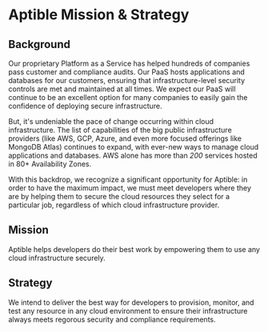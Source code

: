 # Aptible Mission & Strategy

## Background
Our proprietary Platform as a Service has helped hundreds of companies pass customer and compliance audits. Our PaaS hosts applications and databases for our customers, ensuring that infrastructure-level security controls are met and maintained at all times. We expect our PaaS will continue to be an excellent option for many companies to easily gain the confidence of deploying secure infrastructure. 

But, it's undeniable the pace of change occurring within cloud infrastructure. The list of capabilities of the big public infrastructure providers (like AWS, GCP, Azure, and even more focused offerings like MongoDB Atlas) continues to expand, with ever-new ways to manage cloud applications and databases. AWS alone has more than _200_ services hosted in 80+ Availability Zones.

With this backdrop, we recognize a significant opportunity for Aptible: in order to have the maximum impact, we must meet developers where they are by helping them to secure the cloud resources they select for a particular job, regardless of which cloud infrastructure provider.


## Mission
Aptible helps developers do their best work by empowering them to use any cloud infrastructure securely.

## Strategy
We intend to deliver the best way for developers to provision, monitor, and test any resource in any cloud environment to ensure their infrastructure always meets regorous security and compliance requirements.